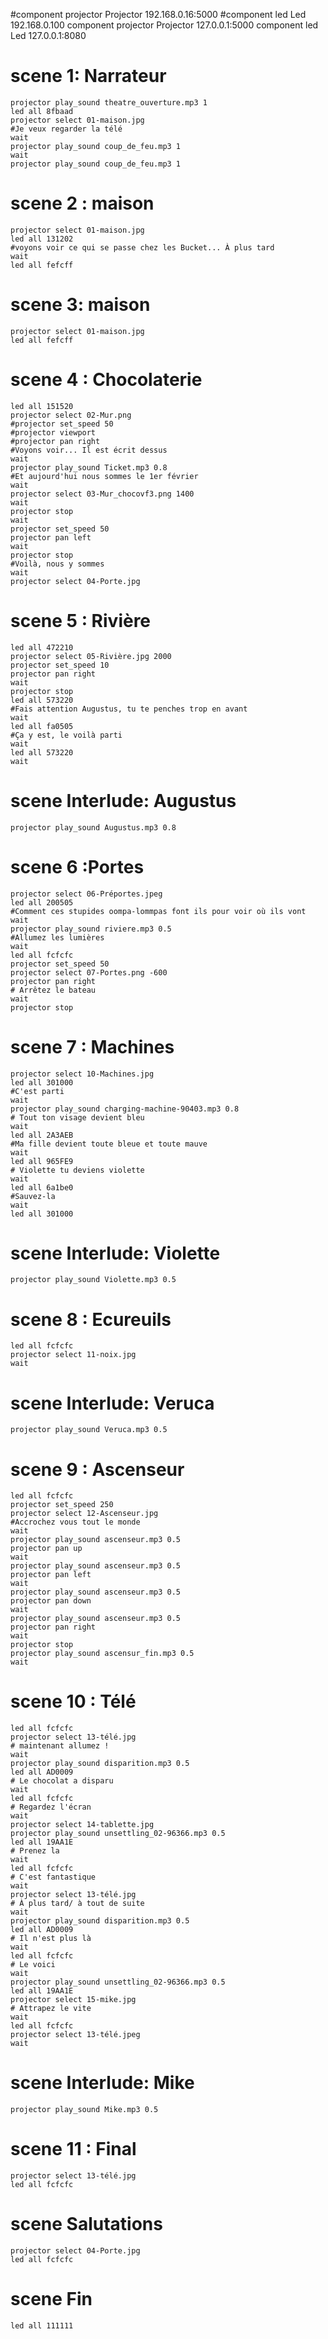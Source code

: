 #component projector Projector 192.168.0.16:5000
#component led Led 192.168.0.100
component projector Projector 127.0.0.1:5000
component led Led 127.0.0.1:8080

# scene 1: Narrateur
    projector play_sound theatre_ouverture.mp3 1
	led all 8fbaad
    projector select 01-maison.jpg
	#Je veux regarder la télé
	wait
	projector play_sound coup_de_feu.mp3 1
	wait
	projector play_sound coup_de_feu.mp3 1
# scene 2 : maison
    projector select 01-maison.jpg
	led all 131202
	#voyons voir ce qui se passe chez les Bucket... À plus tard
	wait
	led all fefcff
# scene 3: maison
    projector select 01-maison.jpg
	led all fefcff
# scene 4 : Chocolaterie
    led all 151520
	projector select 02-Mur.png
	#projector set_speed 50
	#projector viewport 
	#projector pan right
	#Voyons voir... Il est écrit dessus
    wait
    projector play_sound Ticket.mp3 0.8
    #Et aujourd'hui nous sommes le 1er février
	wait
	projector select 03-Mur_chocovf3.png 1400
    wait
	projector stop
	wait
	projector set_speed 50
	projector pan left
	wait
	projector stop
	#Voilà, nous y sommes
    wait
	projector select 04-Porte.jpg
# scene 5 : Rivière
    led all 472210
	projector select 05-Rivière.jpg 2000
    projector set_speed 10
	projector pan right
	wait
	projector stop
	led all 573220
	#Fais attention Augustus, tu te penches trop en avant
	wait
	led all fa0505
	#Ça y est, le voilà parti
	wait
	led all 573220
	wait
# scene Interlude: Augustus
	projector play_sound Augustus.mp3 0.8
# scene 6 :Portes
    projector select 06-Préportes.jpeg
    led all 200505
    #Comment ces stupides oompa-lommpas font ils pour voir où ils vont
    wait
	projector play_sound riviere.mp3 0.5
	#Allumez les lumières
	wait
    led all fcfcfc
    projector set_speed 50
    projector select 07-Portes.png -600
	projector pan right	
	# Arrêtez le bateau
    wait
    projector stop
# scene 7 : Machines
    projector select 10-Machines.jpg
    led all 301000
    #C'est parti
	wait
	projector play_sound charging-machine-90403.mp3 0.8
	# Tout ton visage devient bleu
    wait
    led all 2A3AEB
    #Ma fille devient toute bleue et toute mauve
    wait
    led all 965FE9
    # Violette tu deviens violette
    wait
    led all 6a1be0
    #Sauvez-la
    wait
	led all 301000
# scene Interlude: Violette
    projector play_sound Violette.mp3 0.5
# scene 8 : Ecureuils
    led all fcfcfc
    projector select 11-noix.jpg
    wait
# scene Interlude: Veruca
    projector play_sound Veruca.mp3 0.5
# scene 9 : Ascenseur
    led all fcfcfc
	projector set_speed 250
    projector select 12-Ascenseur.jpg
    #Accrochez vous tout le monde
    wait
    projector play_sound ascenseur.mp3 0.5
	projector pan up
    wait
    projector play_sound ascenseur.mp3 0.5
    projector pan left
    wait 
    projector play_sound ascenseur.mp3 0.5
	projector pan down
    wait
    projector play_sound ascenseur.mp3 0.5
    projector pan right
    wait
	projector stop
    projector play_sound ascensur_fin.mp3 0.5
    wait
# scene 10 : Télé
    led all fcfcfc
    projector select 13-télé.jpg
    # maintenant allumez !
    wait
    projector play_sound disparition.mp3 0.5
    led all AD0009
	# Le chocolat a disparu
    wait 
    led all fcfcfc
	# Regardez l'écran
    wait
    projector select 14-tablette.jpg
    projector play_sound unsettling_02-96366.mp3 0.5
    led all 19AA1E
	# Prenez la
    wait
    led all fcfcfc
	# C'est fantastique
	wait
    projector select 13-télé.jpg
	# À plus tard/ à tout de suite
    wait
    projector play_sound disparition.mp3 0.5
    led all AD0009
	# Il n'est plus là
    wait
    led all fcfcfc
	# Le voici
    wait
    projector play_sound unsettling_02-96366.mp3 0.5
    led all 19AA1E
	projector select 15-mike.jpg
	# Attrapez le vite
    wait
    led all fcfcfc
    projector select 13-télé.jpeg
    wait
# scene Interlude: Mike
    projector play_sound Mike.mp3 0.5
# scene 11 : Final
	projector select 13-télé.jpg
	led all fcfcfc
# scene Salutations
    projector select 04-Porte.jpg
	led all fcfcfc
# scene Fin
	led all 111111
